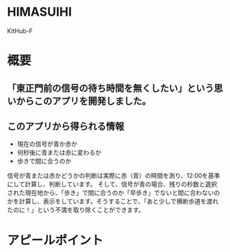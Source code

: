 # HIMASUIHI
KitHub-F
# 概要
## 「東正門前の信号の待ち時間を無くしたい」という思いからこのアプリを開発しました。

## このアプリから得られる情報
- 現在の信号が青か赤か
- 何秒後に青または赤に変わるか
- 歩きで間に合うのか

信号が青または赤かどうかの判断は実際に赤（青）の時間を測り、12:00を基準にして計算し、判断しています。
そして、信号が青の場合、残りの秒数と選択された現在地から、「歩き」で間に合うのか「早歩き」でないと間に合わないのかを計算し、表示をしています。そうすることで、「あと少しで横断歩道を渡れたのに！」という不満を取り除くことができます。

# アピールポイント
